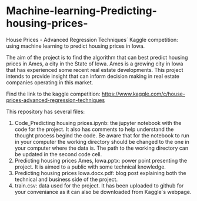 # Machine-learning-Predicting-housing-prices-
House Prices - Advanced Regression Techniques´ Kaggle competition: using machine learning to predict housing prices in Iowa. 

The aim of the project is to find the algorithm that can best predict housing prices in Ames, a city in the State of Iowa. Ames is a growing city in Iowa that has experienced some recent real estate developments. This project intends to provide insight that can inform decision making in real estate companies operating in this market. 

Find the link to the kaggle competition:
https://www.kaggle.com/c/house-prices-advanced-regression-techniques

This repository has several files:
1. Code_Predicting housing prices.ipynb: the jupyter notebook with the code for the project. It also has comments to help understand the thought process begind the code. Be aware that for the notebook to run in your computer the working directory should be changed to the one in your computer where the data is. The path to the working directory can be updated in the second code cell.
2. Predicting housing prices Ames, Iowa.pptx: power point presenting the project. It is aimed to a public with some technical knowledge.
3. Predicting housing prices Iowa.docx.pdf: blog post explaining both the technical and business side of the project. 
4. train.csv: data used for the project. It has been uploaded to github for your conveniance as it can also be downloaded from Kaggle´s webpage.

